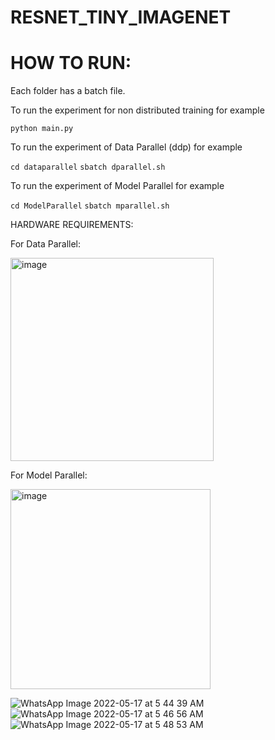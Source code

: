 # RESNET_TINY_IMAGENET

# HOW TO RUN:

Each folder has a batch file.

To run the experiment for non distributed training for example

`python main.py`

To run the experiment of Data Parallel (ddp) for example

` cd dataparallel `
` sbatch dparallel.sh `

To run the experiment of Model Parallel for example

` cd ModelParallel `
`sbatch mparallel.sh`


HARDWARE REQUIREMENTS:

For Data Parallel:

<img width="325" alt="image" src="https://user-images.githubusercontent.com/46345142/168456772-5874f18e-3110-4c6c-bacb-cdefe3f7afee.png">


For Model Parallel:

<img width="320" alt="image" src="https://user-images.githubusercontent.com/46345142/168456753-1b5ea1cf-174a-48ac-bf61-f44b1b53a21e.png">

![WhatsApp Image 2022-05-17 at 5 44 39 AM](https://user-images.githubusercontent.com/63931061/168851532-9651e8ea-48f5-4049-a0e9-889f49dc5cb9.jpeg)
![WhatsApp Image 2022-05-17 at 5 46 56 AM](https://user-images.githubusercontent.com/63931061/168851615-71992a74-4eaa-41c3-bafa-681e54f5d5f4.jpeg)
![WhatsApp Image 2022-05-17 at 5 48 53 AM](https://user-images.githubusercontent.com/63931061/168851644-7f6a74b6-1e50-4a2e-a201-dfdc53336bdf.jpeg)
